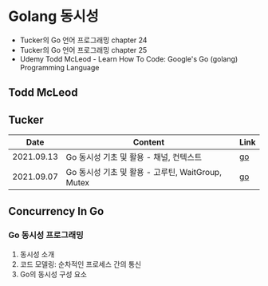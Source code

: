 # Golang 동시성

- Tucker의 Go 언어 프로그래밍 chapter 24
- Tucker의 Go 언어 프로그래밍 chapter 25
- Udemy Todd McLeod - Learn How To Code: Google's Go (golang) Programming Language

## Todd McLeod

## Tucker

| Date       | Content                                           | Link                                                         |
| ---------- | ------------------------------------------------- | ------------------------------------------------------------ |
| 2021.09.13 | Go 동시성 기초 및 활용 - 채널, 컨텍스트           | [go](https://github.com/jinsuSang/golang-concurrency/blob/main/tucker-channel-context.md) |
| 2021.09.07 | Go 동시성 기초 및 활용 - 고루틴, WaitGroup, Mutex | [go](https://github.com/jinsuSang/golang-concurrency/blob/main/tucker-goroutine.md) |

## Concurrency In Go

### Go 동시성 프로그래밍

1. 동시성 소개
2. 코드 모델링: 순차적인 프로세스 간의 통신
3. Go의 동시성 구성 요소 